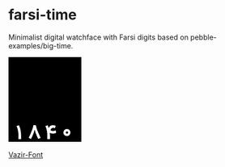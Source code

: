 # farsi-time

Minimalist digital watchface with Farsi digits based on pebble-examples/big-time.

![screenshot](pebble_screenshot_2017-08-05_18-40-49.png)

[Vazir-Font](https://github.com/rastikerdar/vazir-font)